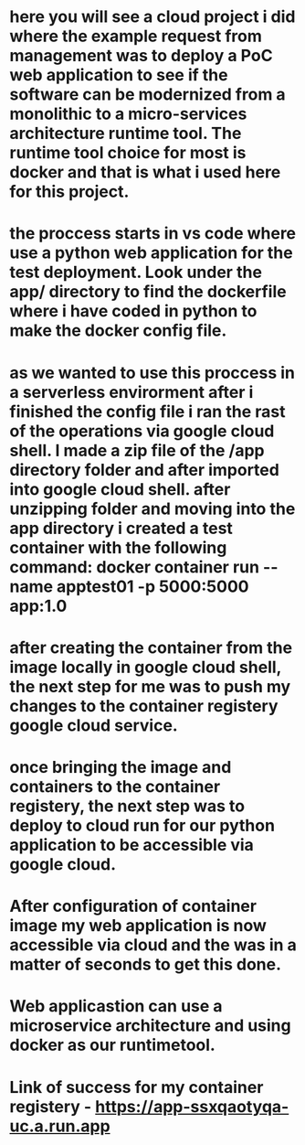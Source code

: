 
# here you will see a cloud project i did where the example request from management was to deploy a PoC web application to see if the software can be modernized from a monolithic to a micro-services architecture runtime tool. The runtime tool choice for most is docker and that is what i used here for this project. 

# the proccess starts in vs code where use a python web application for the test deployment. Look under the app/ directory to find the dockerfile where i have coded in python to make the docker config file.

# as we wanted to use this proccess in a serverless envirorment after i finished the config file i ran the rast of the operations via google cloud shell. I made a zip file of the /app directory folder and after imported into google cloud shell. after unzipping folder and moving into the app directory i created a test container with the following command: docker container run --name apptest01 -p 5000:5000 app:1.0

# after creating the container from the image locally in google cloud shell, the next step for me was to push my changes to the container registery google cloud service.

# once bringing the image and containers to the container registery, the next step was to deploy to cloud run for our python application to be accessible via google cloud.

# After configuration of container image my web application is now accessible via cloud and the was in a matter of seconds to get this done. 

# Web applicastion can use a microservice architecture and using docker as our runtimetool.

# Link of success for my container registery -  https://app-ssxqaotyqa-uc.a.run.app